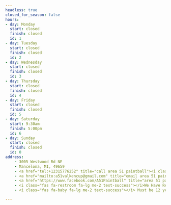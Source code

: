 ```yaml
---
headless: true
closed_for_season: false
hours:
- day: Monday
  start: closed
  finish: closed
  id: 1
- day: Tuesday
  start: closed
  finish: closed
  id: 2
- day: Wednesday
  start: closed
  finish: closed
  id: 3
- day: Thursday
  start: closed
  finish: closed
  id: 4
- day: Friday
  start: closed
  finish: closed
  id: 5
- day: Saturday
  start: 9:30am
  finish: 5:00pm
  id: 6
- day: Sunday
  start: closed
  finish: closed
  id: 0
address:
    - 3005 Westwood Rd NE
    - Mancelona, MI, 49659
    - <a href="tel:+12315776252" title="call area 51 paintball"><i class="fas fa-phone fa-lg me-2"></i>(231) 577-6252</a>
    - <a href="mailto:a51valkencup@gmail.com" title="email area 51 paintball"><i class="fas fa-envelope fa-lg me-2"></i>a51valkencup@gmail.com</a>
    - <a href="https://www.facebook.com/A51Paintball" title="area 51 paintball facebook" rel="noreferrer noopener"><i class="fab fa-facebook fa-lg me-2 text-success"></i>Facebook</a>
    - <i class="fas fa-restroom fa-lg me-2 text-success"></i>We Have Restrooms
    - <i class="fas fa-baby fa-lg me-2 text-success"></i> Must be 12 years old or older

---
```


